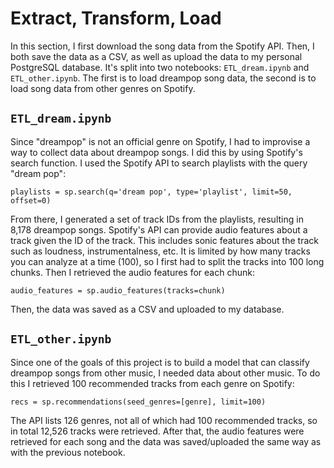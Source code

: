 # Extract, Transform, Load

In this section, I first download the song data from the Spotify API. Then, I both save the data as a CSV, as well as upload the data to my personal PostgreSQL database. It's split into two notebooks: `ETL_dream.ipynb` and `ETL_other.ipynb`. The first is to load dreampop song data, the second is to load song data from other genres on Spotify.

## `ETL_dream.ipynb`

Since "dreampop" is not an official genre on Spotify, I had to improvise a way to collect data about dreampop songs. I did this by using Spotify's search function. I used the Spotify API to search playlists with the query "dream pop":

`playlists = sp.search(q='dream pop', type='playlist', limit=50, offset=0)`

From there, I generated a set of track IDs from the playlists, resulting in 8,178 dreampop songs. Spotify's API can provide audio features about a track given the ID of the track. This includes sonic features about the track such as loudness, instrumentalness, etc. It is limited by how many tracks you can analyze at a time (100), so I first had to split the tracks into 100 long chunks. Then I retrieved the audio features for each chunk:

`audio_features = sp.audio_features(tracks=chunk)`

Then, the data was saved as a CSV and uploaded to my database.

## `ETL_other.ipynb`

Since one of the goals of this project is to build a model that can classify dreampop songs from other music, I needed data about other music. To do this I retrieved 100 recommended tracks from each genre on Spotify:

`recs = sp.recommendations(seed_genres=[genre], limit=100)`

The API lists 126 genres, not all of which had 100 recommended tracks, so in total 12,526 tracks were retrieved. After that, the audio features were retrieved for each song and the data was saved/uploaded the same way as with the previous notebook.
